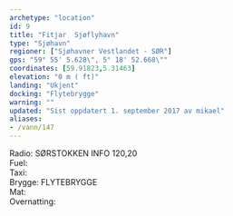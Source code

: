 ```yaml
---
archetype: "location"
id: 9
title: "Fitjar  Sjøflyhavn"
type: "Sjøhavn"
regioner: ["Sjøhavner Vestlandet - SØR"]
gps: "59° 55' 5.628\", 5° 18' 52.668\""
coordinates: [59.91823,5.31463]
elevation: "0 m ( ft)"
landing: "Ukjent"
docking: "Flytebrygge"
warning: ""
updated: "Sist oppdatert 1. september 2017 av mikael"
aliases:
- /vann/147
---
```


Radio:  SØRSTOKKEN INFO 120,20\
Fuel:\
Taxi:\
Brygge: FLYTEBRYGGE\
Mat:\
Overnatting:
